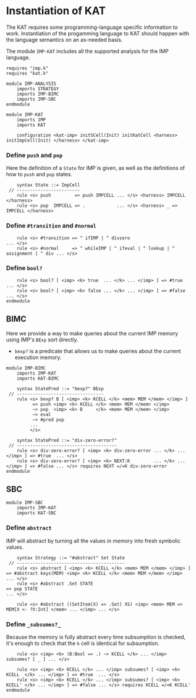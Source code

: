 Instantiation of KAT
====================

The KAT requires some programming-language specific information to work.
Instantiation of the progamming language to KAT should happen with the language semantics on an as-needed basis.

The module `IMP-KAT` includes all the supported analysis for the IMP language.

```k
requires "imp.k"
requires "kat.k"

module IMP-ANALYSIS
    imports STRATEGY
    imports IMP-BIMC
    imports IMP-SBC
endmodule

module IMP-KAT
    imports IMP
    imports KAT

    configuration <kat-imp> initSCell(Init) initKatCell <harness> initImpCell(Init) </harness> </kat-imp>
```

### Define `push` and `pop`

Here the definition of a `State` for IMP is given, as well as the definitions of how to `push` and `pop` states.

```k
    syntax State ::= ImpCell
 // ------------------------
    rule <s> push         => push IMPCELL ... </s> <harness> IMPCELL </harness>
    rule <s> pop  IMPCELL => .            ... </s> <harness> _ => IMPCELL </harness>
```

### Define `#transition` and `#normal`

```k
    rule <s> #transition => ^ ifIMP | ^ divzero                                     ... </s>
    rule <s> #normal     => ^ whileIMP | ^ ifeval | ^ lookup | ^ assignment | ^ div ... </s>
```

### Define `bool?`

```k
    rule <s> bool? [ <imp> <k> true  ... </k> ... </imp> ] => #true  ... </s>
    rule <s> bool? [ <imp> <k> false ... </k> ... </imp> ] => #false ... </s>
endmodule
```

BIMC
----

Here we provide a way to make queries about the current IMP memory using IMP's `BExp` sort directly.

-   `bexp?` is a predicate that allows us to make queries about the current execution memory.

```k
module IMP-BIMC
    imports IMP-KAT
    imports KAT-BIMC

    syntax StatePred ::= "bexp?" BExp
 // ---------------------------------
    rule <s> bexp? B [ <imp> <k> KCELL </k> <mem> MEM </mem> </imp> ]
          => push <imp> <k> KCELL </k> <mem> MEM </mem> </imp>
          ~> pop  <imp> <k> B     </k> <mem> MEM </mem> </imp>
          ~> eval
          ~> #pred pop
         ...
         </s>

    syntax StatePred ::= "div-zero-error?"
 // --------------------------------------
    rule <s> div-zero-error? [ <imp> <k> div-zero-error ... </k> ... </imp> ] => #true  ... </s>
    rule <s> div-zero-error? [ <imp> <k> NEXT:K         ... </k> ... </imp> ] => #false ... </s> requires NEXT =/=K div-zero-error
endmodule
```

SBC
---

```k
module IMP-SBC
    imports IMP-KAT
    imports KAT-SBC
```

### Define `abstract`

IMP will abstract by turning all the values in memory into fresh symbolic values.

```k
    syntax Strategy ::= "#abstract" Set State
 // -----------------------------------------
    rule <s> abstract [ <imp> <k> KCELL </k> <mem> MEM </mem> </imp> ] => #abstract keys(MEM) <imp> <k> KCELL </k> <mem> MEM </mem> </imp> ... </s>
    rule <s> #abstract .Set STATE                                      => pop STATE                                                        ... </s>

    rule <s> #abstract ((SetItem(X) => .Set) XS) <imp> <mem> MEM => MEM[X <- ?V:Int] </mem> ... </imp> ... </s>
```

### Define `_subsumes?_`

Because the memory is fully abstract every time subsumption is checked, it's enough to check that the `k` cell is identical for subsumption.

```k
    rule <s> <imp> <k> (B:Bool => .) ~> KCELL </k> ... </imp> subsumes? [ _ ] ... </s>

    rule <s> <imp> <k> KCELL </k> ... </imp> subsumes? [ <imp> <k> KCELL  </k> ... </imp> ] => #true  ... </s>
    rule <s> <imp> <k> KCELL </k> ... </imp> subsumes? [ <imp> <k> KCELL' </k> ... </imp> ] => #false ... </s> requires KCELL =/=K KCELL'
endmodule
```
